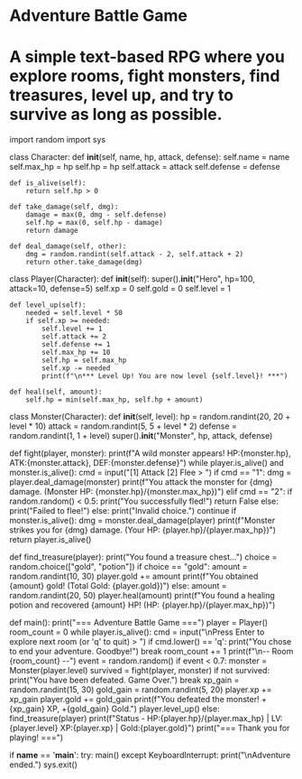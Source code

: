 # Adventure Battle Game
# A simple text-based RPG where you explore rooms, fight monsters, find treasures, level up, and try to survive as long as possible.

import random
import sys

class Character:
    def __init__(self, name, hp, attack, defense):
        self.name = name
        self.max_hp = hp
        self.hp = hp
        self.attack = attack
        self.defense = defense

    def is_alive(self):
        return self.hp > 0

    def take_damage(self, dmg):
        damage = max(0, dmg - self.defense)
        self.hp = max(0, self.hp - damage)
        return damage

    def deal_damage(self, other):
        dmg = random.randint(self.attack - 2, self.attack + 2)
        return other.take_damage(dmg)

class Player(Character):
    def __init__(self):
        super().__init__("Hero", hp=100, attack=10, defense=5)
        self.xp = 0
        self.gold = 0
        self.level = 1

    def level_up(self):
        needed = self.level * 50
        if self.xp >= needed:
            self.level += 1
            self.attack += 2
            self.defense += 1
            self.max_hp += 10
            self.hp = self.max_hp
            self.xp -= needed
            print(f"\n*** Level Up! You are now level {self.level}! ***")

    def heal(self, amount):
        self.hp = min(self.max_hp, self.hp + amount)

class Monster(Character):
    def __init__(self, level):
        hp = random.randint(20, 20 + level * 10)
        attack = random.randint(5, 5 + level * 2)
        defense = random.randint(1, 1 + level)
        super().__init__("Monster", hp, attack, defense)


def fight(player, monster):
    print(f"A wild monster appears! HP:{monster.hp}, ATK:{monster.attack}, DEF:{monster.defense}")
    while player.is_alive() and monster.is_alive():
        cmd = input("[1] Attack  [2] Flee > ")
        if cmd == "1":
            dmg = player.deal_damage(monster)
            print(f"You attack the monster for {dmg} damage. (Monster HP: {monster.hp}/{monster.max_hp})")
        elif cmd == "2":
            if random.random() < 0.5:
                print("You successfully fled!")
                return False
            else:
                print("Failed to flee!")
        else:
            print("Invalid choice.")
            continue
        if monster.is_alive():
            dmg = monster.deal_damage(player)
            print(f"Monster strikes you for {dmg} damage. (Your HP: {player.hp}/{player.max_hp})")
    return player.is_alive()


def find_treasure(player):
    print("You found a treasure chest...")
    choice = random.choice(["gold", "potion"])
    if choice == "gold":
        amount = random.randint(10, 30)
        player.gold += amount
        print(f"You obtained {amount} gold! (Total Gold: {player.gold})")
    else:
        amount = random.randint(20, 50)
        player.heal(amount)
        print(f"You found a healing potion and recovered {amount} HP! (HP: {player.hp}/{player.max_hp})")


def main():
    print("=== Adventure Battle Game ===")
    player = Player()
    room_count = 0
    while player.is_alive():
        cmd = input("\nPress Enter to explore next room (or 'q' to quit) > ")
        if cmd.lower() == 'q':
            print("You chose to end your adventure. Goodbye!")
            break
        room_count += 1
        print(f"\n-- Room {room_count} --")
        event = random.random()
        if event < 0.7:
            monster = Monster(player.level)
            survived = fight(player, monster)
            if not survived:
                print("You have been defeated. Game Over.")
                break
            xp_gain = random.randint(15, 30)
            gold_gain = random.randint(5, 20)
            player.xp += xp_gain
            player.gold += gold_gain
            print(f"You defeated the monster! +{xp_gain} XP, +{gold_gain} Gold.")
            player.level_up()
        else:
            find_treasure(player)
        print(f"Status - HP:{player.hp}/{player.max_hp} | LV:{player.level} XP:{player.xp} | Gold:{player.gold}")
    print("=== Thank you for playing! ===")

if __name__ == '__main__':
    try:
        main()
    except KeyboardInterrupt:
        print("\nAdventure ended.")
        sys.exit()
